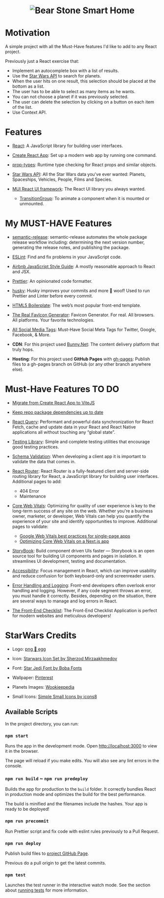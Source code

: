 <h1 align="center">
  <img src="assets/readme-header.png" alt="Bear Stone Smart Home" />
</h1>

# Motivation

A simple project with all the Must-Have features I'd like to add to any React project.

Previously just a React exercise that:

- Implement an autocomplete box with a list of results.
- Use the [Star Wars API](https://swapi.dev/) to search for planets.
- When the user hits on one result, this selection should be placed at the bottom as a list.
- The user has to be able to select as many items as he wants.
- You can not choose a planet if it was previously selected.
- The user can delete the selection by clicking on a button on each item of the list.
- Use Context API.

# Features

- [React](https://reactjs.org/): A JavaScript library for building user interfaces.

- [Create React App](https://github.com/facebook/create-react-app): Set up a modern web app by running one command.

- [prop-types](https://www.npmjs.com/package/prop-types): Runtime type checking for React props and similar objects.

- [Star Wars API](https://swapi.dev/): All the Star Wars data you've ever wanted: Planets, Spaceships, Vehicles, People,
  Films and Species.

- [MUI React UI framework](https://mui.com/): The React UI library you always wanted.

  - [TransitionGroup](https://mui.com/components/transitions/#transitiongroup): To animate a component when it is
    mounted or unmounted.

# My MUST-HAVE Features

- [semantic-release](https://www.npmjs.com/package/semantic-release): semantic-release automates the whole package
  release workflow including: determining the next version number, generating the release notes, and publishing the
  package.

- [ESLint](https://eslint.org/): Find and fix problems in your JavaScript code.

- [Airbnb JavaScript Style Guide](https://airbnb.io/javascript/react/): A mostly reasonable approach to React and JSX.

- [Prettier](https://prettier.io/): An opinionated code formatter.

- [husky](https://www.npmjs.com/package/husky): Husky improves your commits and more 🐶 woof! Used to run Prettier and
  Linter before every commit.

- [HTML5 Boilerplate](https://html5boilerplate.com/): The web’s most popular front-end template.

- [The Real FavIcon Generator](https://realfavicongenerator.net/): Favicon Generator. For real. All browsers. All
  platforms. Your favorite technologies.

- [All Social Media Tags](https://moz.com/blog/meta-data-templates-123): Must-Have Social Meta Tags for Twitter, Google,
  Facebook, & More.

- **CDN**: For this project used [Bunny.Net](https://bit.ly/AX-SuperCDN): The content delivery platform that truly hops.

- **Hosting**: For this project used **GitHub Pages** with [gh-pages](https://www.npmjs.com/package/gh-pages): Publish files to a gh-pages branch
  on GitHub (or any other branch anywhere else).

# Must-Have Features TO DO

- [Migrate from Create React App to ViteJS](https://fullstackcode.dev/2022/02/02/migrating-create-react-app-application-to-vite/)

- [Keep repo package dependencies up to date](https://dev.to/daniloab/using-github-actions-to-improve-your-developer-experience-29n7)

- [React Query](https://react-query.tanstack.com/): Performant and powerful data synchronization for React Fetch, cache
  and update data in your React and React Native applications all without touching any “global state”.

- [Testing Library](https://testing-library.com/): Simple and complete testing utilities that encourage good testing
  practices.

- [Schema Validation](https://engineering.udacity.com/why-you-should-be-doing-schema-validation-in-react-projects-ce3c4b1df02f):
  When developing a client app it is important to validate the data that comes in.

- [React Router](https://reactrouter.com/): React Router is a fully-featured client and server-side routing library for
  React, a JavaScript library for building user interfaces.
  Additional pages to add:

  - 404 Error
  - Maintenance

- [Core Web Vitals](https://web.dev/vitals/): Optimizing for quality of user experience is key to the long-term success
  of any site on the web. Whether you're a business owner, marketer, or developer, Web Vitals can help you quantify the
  experience of your site and identify opportunities to improve.
  Additional pages to validate:

  - [Google Web Vitals best practices for single-page apps](https://blog.logrocket.com/google-web-vitals-single-page-apps/)
  - [Optimizing Core Web Vitals on a Next.js app](https://www.patterns.dev/posts/nextjs-casestudy/)

- [StoryBook](https://storybook.js.org/): Build component driven UIs faster — Storybook is an open source tool for
  building UI components and pages in isolation. It streamlines UI development, testing and documentation.

- [Accessibility](https://developer.mozilla.org/en-US/docs/Learn/Tools_and_testing/Client-side_JavaScript_frameworks/React_accessibility):
  Focus management in React, which can improve usability and reduce confusion for both keyboard-only and screenreader
  users.

- [Error Handling and Logging](https://blog.bitsrc.io/react-error-handling-and-logging-best-practices-4444c57cd666):
  Front-end developers often overlook error handling and logging. However, if any code segment throws an error, you must
  handle it correctly. Besides, depending on the situation, there are several ways to manage and log errors in React.

- [The Front-End Checklist](https://frontendchecklist.io/):
  The Front-End Checklist Application is perfect for modern websites and meticulous developers!

# StarWars Credits

- Logo: [png :egg: egg](https://www.pngegg.com/es/png-evbry)

- Icon: [Starwars Icon Set by Sherzod Mirzaakhmedov](https://dribbble.com/shots/3907212-Starwars-Icon-Set)

- Font: [Star Jedi Font by Boba Fonts](https://www.fontspace.com/star-jedi-font-f9641)

- Wallpaper: [Pinterest](https://co.pinterest.com/pin/116249234110084856/)

- Planets Images: [Wookieepedia](https://starwars.fandom.com/)

- Small Icons: [Simple Small Icons by icons8](https://icons8.com/icons/small)

## Available Scripts

In the project directory, you can run:

### `npm start`

Runs the app in the development mode. Open [http://localhost:3000](http://localhost:3000) to view it in the browser.

The page will reload if you make edits. You will also see any lint errors in the console.

### `npm run build` ~ `npm run predeploy`

Builds the app for production to the `build` folder. It correctly bundles React in production mode and optimizes the
build for the best performance.

The build is minified and the filenames include the hashes. Your app is ready to be deployed!

### `npm run precommit`

Run Prettier script and fix code with eslint rules previously to a Pull Request.

### `npm run deploy`

Publish build files to [project GitHub Page](https://gabrielizalo.github.io/starwars-planets/).

Previous do a pull origin to get the latest commits.

### `npm test`

Launches the test runner in the interactive watch mode. See the section about
[running tests](https://facebook.github.io/create-react-app/docs/running-tests) for more information.
